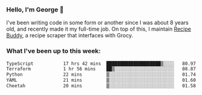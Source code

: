 ### Hello, I'm George 👋

I've been writing code in some form or another since I was about 8 years old, and recently made it my full-time job. On top of this, I maintain [Recipe Buddy](https://github.com/georgegebbett/recipe-buddy), a recipe scraper that interfaces with Grocy.  

<!--
**georgegebbett/georgegebbett** is a ✨ _special_ ✨ repository because its `README.md` (this file) appears on your GitHub profile.

Here are some ideas to get you started:

- 🔭 I’m currently working on ...
- 🌱 I’m currently learning ...
- 👯 I’m looking to collaborate on ...
- 🤔 I’m looking for help with ...
- 💬 Ask me about ...
- 📫 How to reach me: ...
- 😄 Pronouns: ...
- ⚡ Fun fact: ...
-->

### What I've been up to this week:
<!--START_SECTION:waka-->

```txt
TypeScript           17 hrs 42 mins  ████████████████████▒░░░░   80.97 %
Terraform            1 hr 56 mins    ██▒░░░░░░░░░░░░░░░░░░░░░░   08.87 %
Python               22 mins         ▒░░░░░░░░░░░░░░░░░░░░░░░░   01.74 %
YAML                 21 mins         ▒░░░░░░░░░░░░░░░░░░░░░░░░   01.60 %
Cheetah              20 mins         ▒░░░░░░░░░░░░░░░░░░░░░░░░   01.58 %
```

<!--END_SECTION:waka-->
